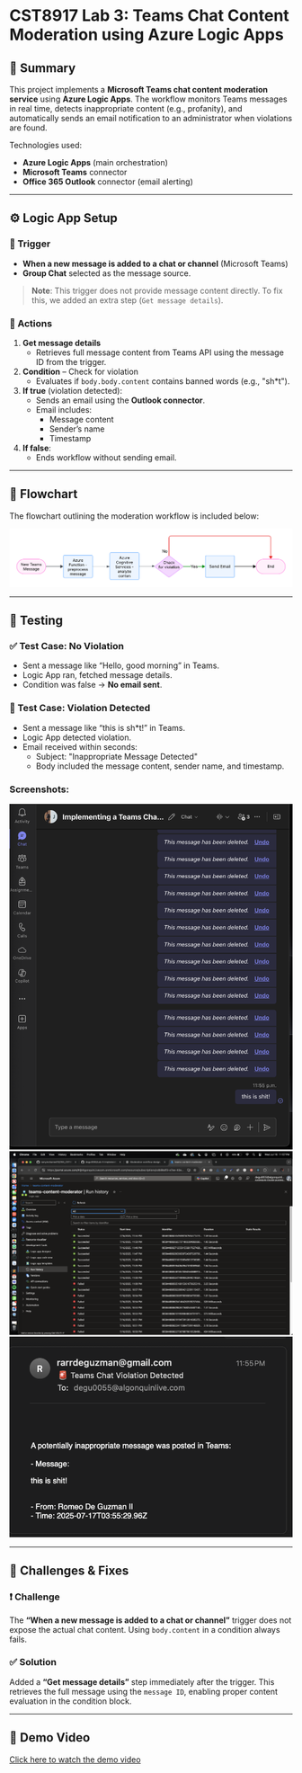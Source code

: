 <!-- 

Repo:
https://github.com/degu0055/Lab-3-Implementing-a-Teams-Chat-Content-Moderation-Service 

CHATGPT:
https://chatgpt.com/c/687829a9-0fc8-8001-b0e1-ee09db67923a

-->

# CST8917 Lab 3: Teams Chat Content Moderation using Azure Logic Apps

## 🧾 Summary

This project implements a **Microsoft Teams chat content moderation service** using **Azure Logic Apps**. The workflow monitors Teams messages in real time, detects inappropriate content (e.g., profanity), and automatically sends an email notification to an administrator when violations are found.

Technologies used:
- **Azure Logic Apps** (main orchestration)
- **Microsoft Teams** connector
- **Office 365 Outlook** connector (email alerting)

---

## ⚙️ Logic App Setup

### 🧩 Trigger
- **When a new message is added to a chat or channel** (Microsoft Teams)
- **Group Chat** selected as the message source.

> **Note**: This trigger does not provide message content directly. To fix this, we added an extra step (`Get message details`).

### 🔧 Actions
1. **Get message details**
   - Retrieves full message content from Teams API using the message ID from the trigger.
2. **Condition** – Check for violation
   - Evaluates if `body.body.content` contains banned words (e.g., "sh*t").
3. **If true** (violation detected):
   - Sends an email using the **Outlook connector**.
   - Email includes:
     - Message content
     - Sender’s name
     - Timestamp
4. **If false**:
   - Ends workflow without sending email.

---

## 🧠 Flowchart

The flowchart outlining the moderation workflow is included below:

![Moderation Flowchart](./flowchart.png)

---

## 🧪 Testing

### ✅ Test Case: No Violation
- Sent a message like “Hello, good morning” in Teams.
- Logic App ran, fetched message details.
- Condition was false → **No email sent**.

### 🚫 Test Case: Violation Detected
- Sent a message like “this is sh*t!” in Teams.
- Logic App detected violation.
- Email received within seconds:
  - Subject: "Inappropriate Message Detected"
  - Body included the message content, sender name, and timestamp.

### Screenshots:
![Teams chat sample](./teamschat.png)
![Run history of Logic App](./runhistory.png)
![Email alert screenshot](./emailalert.png)

---

## 🧱 Challenges & Fixes

### ❗ Challenge
The **“When a new message is added to a chat or channel”** trigger does not expose the actual chat content. Using `body.content` in a condition always fails.

### ✅ Solution
Added a **“Get message details”** step immediately after the trigger. This retrieves the full message using the `message ID`, enabling proper content evaluation in the condition block.

---

## 🎥 Demo Video

[Click here to watch the demo video](https://drive.google.com/file/d/1i6ZysIWS9F1vXk0FH3tlo73U9D7uCDCC/view?usp=sharing)

